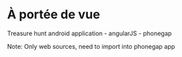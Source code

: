  # À portée de vue
Treasure hunt android application - angularJS - phonegap

Note: Only web sources, need to import into phonegap app
